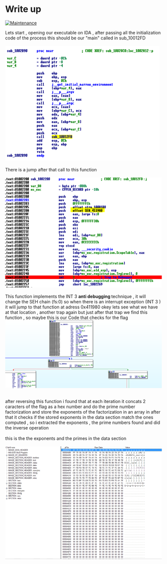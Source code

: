 # Write up 
[![Maintenance](https://img.shields.io/badge/Hard-200points-red.svg)](https://bitbucket.org/lbesson/ansi-colors)


Lets start ,  opening our executable on IDA , after passing all the initialization code of the process this should be our "main" called in sub_10012FD <br/> <br/>
<img src="first_function.PNG"> 
<br/><br/>
There is a jump after that call to this function <br/> <br/>
<img src="trap.PNG"> <br/> <br/>
This function implements the INT 3  <b> anti debugging </b> technique , it will change the SEH chain (fs:0) so when there is an interrupt exception (INT 3 ) it will jump to that function at adress 0x411980 okey lets see what we have at that location , another trap again but just after that  trap we find this function , so maybe this is our Code that checks for the flag 
 <img src="truefunction.PNG"><br/> <br/>
 
 after reversing this function i found that at each iteration it concats 2 caracters of the flag as a hex number and do the prime number factorization and store the  exponents of the factorization in an array in  after that it checks if the stored exponents in the data section match the ones computed , so i extracted the exponents , the prime numbers found and did the inverse operation <br/><br/>
 this is the the exponents and the primes in the data section <br/><br/>
 <img src="peview.PNG">
